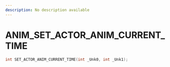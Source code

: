 ```yaml
---
description: No description available 
---
```


# ANIM\_SET_ACTOR_ANIM_CURRENT_TIME

```cpp
int SET_ACTOR_ANIM_CURRENT_TIME(int _Unk0, int _Unk1);
```